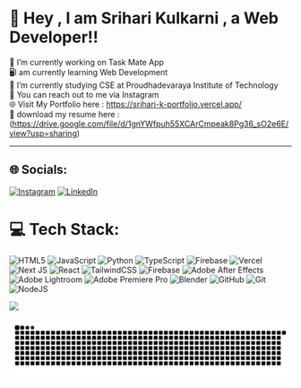 # 💫 Hey , I am Srihari Kulkarni , a Web Developer!!

🔭 I’m currently working on Task Mate App<br> 🖥️I am currently learning Web Development <br>
🌱 I’m currently studying CSE at Proudhadevaraya Institute of Technology<br>💬 You can reach out to me via Instagram<br>
🌐 Visit My Portfolio here : https://srihari-k-portfolio.vercel.app/ <br>
📃 download my resume here : (https://drive.google.com/file/d/1gnYWfpuh55XCArCmpeak8Pg36_sO2e6E/view?usp=sharing)

<hr>

## 🌐 Socials:

[![Instagram](https://img.shields.io/badge/Instagram-%23E4405F.svg?logo=Instagram&logoColor=white)](https://instagram.com/https://www.instagram.com/anime_x_obsessed/)
[![LinkedIn](https://custom-icon-badges.demolab.com/badge/LinkedIn-0A66C2?logo=linkedin-white&logoColor=fff)](https://www.linkedin.com/in/srihari-kulkarni-0203b1223/)

# 💻 Tech Stack:

![HTML5](https://img.shields.io/badge/html5-%23E34F26.svg?style=for-the-badge&logo=html5&logoColor=white) ![JavaScript](https://img.shields.io/badge/javascript-%23323330.svg?style=for-the-badge&logo=javascript&logoColor=%23F7DF1E) ![Python](https://img.shields.io/badge/python-3670A0?style=for-the-badge&logo=python&logoColor=ffdd54) ![TypeScript](https://img.shields.io/badge/typescript-%23007ACC.svg?style=for-the-badge&logo=typescript&logoColor=white) ![Firebase](https://img.shields.io/badge/firebase-%23039BE5.svg?style=for-the-badge&logo=firebase) ![Vercel](https://img.shields.io/badge/vercel-%23000000.svg?style=for-the-badge&logo=vercel&logoColor=white) ![Next JS](https://img.shields.io/badge/Next-black?style=for-the-badge&logo=next.js&logoColor=white) ![React](https://img.shields.io/badge/react-%2320232a.svg?style=for-the-badge&logo=react&logoColor=%2361DAFB) ![TailwindCSS](https://img.shields.io/badge/tailwindcss-%2338B2AC.svg?style=for-the-badge&logo=tailwind-css&logoColor=white) ![Firebase](https://img.shields.io/badge/firebase-a08021?style=for-the-badge&logo=firebase&logoColor=ffcd34) ![Adobe After Effects](https://img.shields.io/badge/Adobe%20After%20Effects-9999FF.svg?style=for-the-badge&logo=Adobe%20After%20Effects&logoColor=white) ![Adobe Lightroom](https://img.shields.io/badge/Adobe%20Lightroom-31A8FF.svg?style=for-the-badge&logo=Adobe%20Lightroom&logoColor=white) ![Adobe Premiere Pro](https://img.shields.io/badge/Adobe%20Premiere%20Pro-9999FF.svg?style=for-the-badge&logo=Adobe%20Premiere%20Pro&logoColor=white) ![Blender](https://img.shields.io/badge/blender-%23F5792A.svg?style=for-the-badge&logo=blender&logoColor=white) ![GitHub](https://img.shields.io/badge/github-%23121011.svg?style=for-the-badge&logo=github&logoColor=white) ![Git](https://img.shields.io/badge/git-%23F05033.svg?style=for-the-badge&logo=git&logoColor=white) ![NodeJS](https://img.shields.io/badge/Node.js-6DA55F?logo=node.js&logoColor=white)

[![](https://visitcount.itsvg.in/api?id=srihariuzumaki&icon=0&color=0)](https://visitcount.itsvg.in)

<picture>
  <source media="(prefers-color-scheme: dark)" srcset="https://raw.githubusercontent.com/srihariuzumaki/srihariuzumaki/output/github-snake-dark.svg" />
  <source media="(prefers-color-scheme: light)" srcset="https://raw.githubusercontent.com/srihariuzumaki/srihariuzumaki/output/github-snake.svg" />
  <img alt="github-snake" src="https://raw.githubusercontent.com/srihariuzumaki/srihariuzumaki/output/github-snake.svg" />
</picture>
